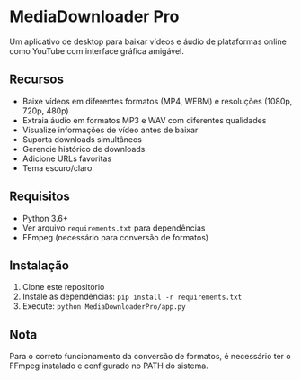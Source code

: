 # MediaDownloader Pro

Um aplicativo de desktop para baixar vídeos e áudio de plataformas online como YouTube com interface gráfica amigável.

## Recursos

- Baixe vídeos em diferentes formatos (MP4, WEBM) e resoluções (1080p, 720p, 480p)
- Extraia áudio em formatos MP3 e WAV com diferentes qualidades
- Visualize informações de vídeo antes de baixar
- Suporta downloads simultâneos
- Gerencie histórico de downloads
- Adicione URLs favoritas
- Tema escuro/claro

## Requisitos

- Python 3.6+
- Ver arquivo `requirements.txt` para dependências
- FFmpeg (necessário para conversão de formatos)

## Instalação

1. Clone este repositório
2. Instale as dependências: `pip install -r requirements.txt`
3. Execute: `python MediaDownloaderPro/app.py`

## Nota

Para o correto funcionamento da conversão de formatos, é necessário ter o FFmpeg instalado e configurado no PATH do sistema. 